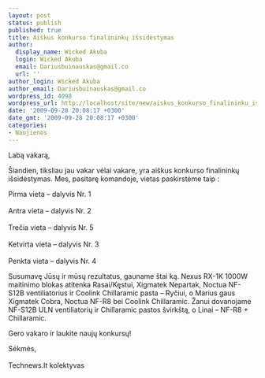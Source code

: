 ```yaml
---
layout: post
status: publish
published: true
title: Aiškus konkurso finalininkų išsidėstymas
author:
  display_name: Wicked Akuba
  login: Wicked Akuba
  email: Dariusbuinauskas@gmail.co
  url: ''
author_login: Wicked Akuba
author_email: Dariusbuinauskas@gmail.co
wordpress_id: 4098
wordpress_url: http://localhost/site/new/aiskus_konkurso_finalininku_issidestymas/
date: '2009-09-28 20:08:17 +0300'
date_gmt: '2009-09-28 20:08:17 +0300'
categories:
- Naujienos
---
```

<p>Labą vakarą,</p>
<p>Šiandien, tiksliau jau vakar vėlai vakare, yra aiškus konkurso finalininkų išsidėstymas. Mes, pasitarę komandoje, vietas paskirstėme taip :</p>
<p>Pirma vieta – dalyvis Nr. 1<br />
<br />Antra vieta – dalyvis Nr. 2<br />
<br />Trečia vieta – dalyvis Nr. 5<br />
<br />Ketvirta vieta – dalyvis Nr. 3<br />
<br />Penkta vieta – dalyvis Nr. 4</p>
<p>Susumavę Jūsų ir mūsų rezultatus, gauname štai ką. Nexus RX-1K 1000W maitinimo blokas atitenka Rasai/Kęstui, Xigmatek Nepartak, Noctua NF-S12B ventiliatorius ir Coolink Chillaramic pasta – Ryčiui, o Marius gaus Xigmatek Cobra, Noctua NF-R8 bei Coolink Chillaramic. Žanui dovanojame NF-S12B ULN ventiliatorių ir Chillaramic pastos švirkštą, o Linai – NF-R8 + Chillaramic.</p>
<p>Gero vakaro ir laukite naujų konkursų!</p>
<p>Sėkmės,<br />
<br />Technews.lt kolektyvas<br /></p>
